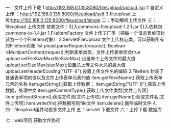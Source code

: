 一：文件上传下载
    1.http://192.168.0.135:8080/fileUpload/upload.jsp
    2.自定义上传 ：http://192.168.0.135:8080/fileupload/self
    3.fileupload 上传:http://192.168.0.135:8080/fileupload/single
二：手动解析上传文件
三：fileupload 上传文件
    依赖文件：引入commons-fileupload-1.2.1.jar     引入依赖包commons-io-1.4.jar
    1.FileItemFactory 文件上传工厂类（把每一个请求表单项封装为一个个FileItem对象）
    2.ServletFileUpload 文件上传核心类，可以获取所有的FileItem对象
        list pload.parseRequest(request);
        Boolean isMultipartContent(request);判断表单类型，文件上传表单但会true
        upload.setFileSizeMax(fileSizeMax);设置单个上传文件的最大值
        upload.setSizeMax(sizeMax);设置总上传文件大总的最大值
        upload.setHeaderEcoding("UTF-8");设置上传文件名的编码
    3.FileItem 封装了普通表单项的值以及文件上传表单元素的值
        item.getFiledName();获取上传表单元素的名称
        item.getString();获取上传数据；
        item.getString("UTF-8");获取上传数据，处理中文
        item.getContentType();获取上传文件类型[文件上传项]
        item.getInputStream();获取文件流[文件上传项]
        item.getName();获取文件名[文件上传项]
        item.write(file);把数据写到file文件
        item.delete();删除临时文件
    4.
四：fileupload组件动态多文件上传
五：servlet 下载文件
六：上传下载 数据库

七：web项目 获取文件路径
    